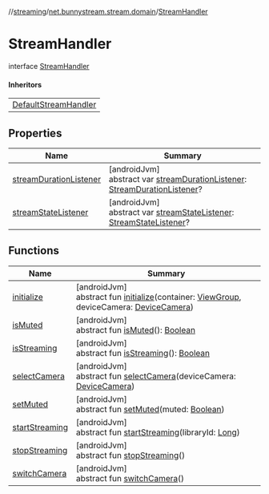 //[streaming](../../../index.md)/[net.bunnystream.stream.domain](../index.md)/[StreamHandler](index.md)

# StreamHandler

interface [StreamHandler](index.md)

#### Inheritors

| |
|---|
| [DefaultStreamHandler](../-default-stream-handler/index.md) |

## Properties

| Name | Summary |
|---|---|
| [streamDurationListener](stream-duration-listener.md) | [androidJvm]<br>abstract var [streamDurationListener](stream-duration-listener.md): [StreamDurationListener](../../net.bunnystream.stream/-stream-duration-listener/index.md)? |
| [streamStateListener](stream-state-listener.md) | [androidJvm]<br>abstract var [streamStateListener](stream-state-listener.md): [StreamStateListener](../../net.bunnystream.stream/-stream-state-listener/index.md)? |

## Functions

| Name | Summary |
|---|---|
| [initialize](initialize.md) | [androidJvm]<br>abstract fun [initialize](initialize.md)(container: [ViewGroup](https://developer.android.com/reference/kotlin/android/view/ViewGroup.html), deviceCamera: [DeviceCamera](../../net.bunnystream.stream/-device-camera/index.md)) |
| [isMuted](is-muted.md) | [androidJvm]<br>abstract fun [isMuted](is-muted.md)(): [Boolean](https://kotlinlang.org/api/latest/jvm/stdlib/kotlin/-boolean/index.html) |
| [isStreaming](is-streaming.md) | [androidJvm]<br>abstract fun [isStreaming](is-streaming.md)(): [Boolean](https://kotlinlang.org/api/latest/jvm/stdlib/kotlin/-boolean/index.html) |
| [selectCamera](select-camera.md) | [androidJvm]<br>abstract fun [selectCamera](select-camera.md)(deviceCamera: [DeviceCamera](../../net.bunnystream.stream/-device-camera/index.md)) |
| [setMuted](set-muted.md) | [androidJvm]<br>abstract fun [setMuted](set-muted.md)(muted: [Boolean](https://kotlinlang.org/api/latest/jvm/stdlib/kotlin/-boolean/index.html)) |
| [startStreaming](start-streaming.md) | [androidJvm]<br>abstract fun [startStreaming](start-streaming.md)(libraryId: [Long](https://kotlinlang.org/api/latest/jvm/stdlib/kotlin/-long/index.html)) |
| [stopStreaming](stop-streaming.md) | [androidJvm]<br>abstract fun [stopStreaming](stop-streaming.md)() |
| [switchCamera](switch-camera.md) | [androidJvm]<br>abstract fun [switchCamera](switch-camera.md)() |
